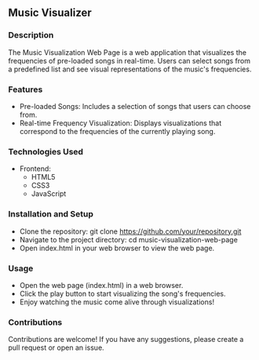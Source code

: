 ## Music Visualizer

### Description
The Music Visualization Web Page is a web application that visualizes the frequencies of pre-loaded songs in real-time. Users can select songs from a predefined list and see visual representations of the music's frequencies.

### Features
- Pre-loaded Songs: Includes a selection of songs that users can choose from.
- Real-time Frequency Visualization: Displays visualizations that correspond to the frequencies of the currently playing song.

### Technologies Used
- Frontend:
  - HTML5
  - CSS3
  - JavaScript

### Installation and Setup
- Clone the repository: git clone https://github.com/your/repository.git
- Navigate to the project directory: cd music-visualization-web-page
- Open index.html in your web browser to view the web page.
  
### Usage
- Open the web page (index.html) in a web browser.
- Click the play button to start visualizing the song's frequencies.
- Enjoy watching the music come alive through visualizations!

### Contributions
Contributions are welcome! If you have any suggestions, please create a pull request or open an issue.

